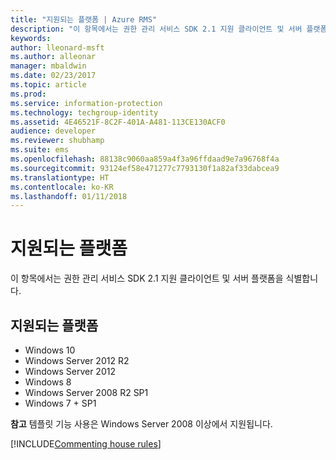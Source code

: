 ```yaml
---
title: "지원되는 플랫폼 | Azure RMS"
description: "이 항목에서는 권한 관리 서비스 SDK 2.1 지원 클라이언트 및 서버 플랫폼을 식별합니다."
keywords: 
author: lleonard-msft
ms.author: alleonar
manager: mbaldwin
ms.date: 02/23/2017
ms.topic: article
ms.prod: 
ms.service: information-protection
ms.technology: techgroup-identity
ms.assetid: 4E46521F-8C2F-401A-A481-113CE130ACF0
audience: developer
ms.reviewer: shubhamp
ms.suite: ems
ms.openlocfilehash: 88138c9060aa859a4f3a96ffdaad9e7a96768f4a
ms.sourcegitcommit: 93124ef58e471277c7793130f1a82af33dabcea9
ms.translationtype: HT
ms.contentlocale: ko-KR
ms.lasthandoff: 01/11/2018
---
```

# <a name="supported-platforms"></a>지원되는 플랫폼

이 항목에서는 권한 관리 서비스 SDK 2.1 지원 클라이언트 및 서버 플랫폼을 식별합니다.

## <a name="supported-platforms"></a>지원되는 플랫폼

-   Windows 10
-   Windows Server 2012 R2
-   Windows Server 2012
-   Windows 8
-   Windows Server 2008 R2 SP1
-   Windows 7 + SP1

**참고** 템플릿 기능 사용은 Windows Server 2008 이상에서 지원됩니다.


[!INCLUDE[Commenting house rules](../includes/houserules.md)]